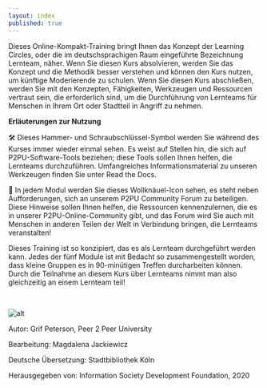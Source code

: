```yaml
---
layout: index
published: true
---
```

Dieses Online-Kompakt-Training bringt Ihnen das Konzept der Learning Circles, oder die im deutschsprachigen Raum eingeführte Bezeichnung Lernteam, näher. Wenn Sie diesen Kurs absolvieren, werden Sie das Konzept und die Methodik besser verstehen und können den Kurs nutzen, um künftige Moderierende zu schulen. Wenn Sie diesen Kurs abschließen, werden Sie mit den Konzepten, Fähigkeiten, Werkzeugen und Ressourcen vertraut sein, die erforderlich sind, um die Durchführung von Lernteams für Menschen in Ihrem Ort oder Stadtteil in Angriff zu nehmen.

**Erläuterungen zur Nutzung**

:hammer_and_wrench: Dieses Hammer- und Schraubschlüssel-Symbol werden Sie während des Kurses immer wieder einmal sehen. Es weist auf Stellen hin, die sich auf P2PU-Software-Tools beziehen; diese Tools sollen Ihnen helfen, die Lernteams durchzuführen. Umfangreiches Informationsmaterial zu unseren Werkzeugen finden Sie unter Read the Docs.

:yarn: In jedem Modul werden Sie dieses Wollknäuel-Icon sehen, es steht neben Aufforderungen, sich an unserem P2PU Community Forum zu beteiligen. Diese Hinweise sollen Ihnen helfen, die Ressourcen kennenzulernen, die es in unserer P2PU-Online-Community gibt, und das Forum wird Sie auch mit Menschen in anderen Teilen der Welt in Verbindung bringen, die Lernteams veranstalten!

Dieses Training ist so konzipiert, das es als Lernteam durchgeführt werden kann. Jedes der fünf Module ist mit Bedacht so zusammengestellt worden, dass kleine Gruppen es in 90-minütigen Treffen durcharbeiten können. Durch die Teilnahme an diesem Kurs über Lernteams nimmt man also gleichzeitig an einem Lernteam teil!

<br>

![alt](https://www.p2pu.org/assets/images/p2pu-logo.png)  

Autor: Grif Peterson, Peer 2 Peer University

Bearbeitung: Magdalena Jackiewicz

Deutsche Übersetzung: Stadtbibliothek Köln

Herausgegeben von: Information Society Development Foundation, 2020


